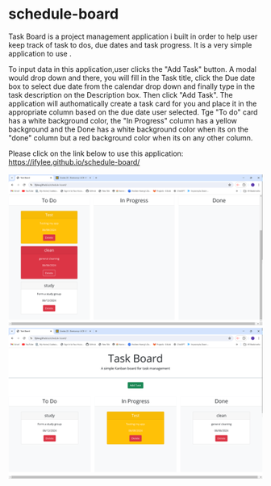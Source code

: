 # schedule-board
Task Board is a project management application i built in order to help user keep track of task to dos, due dates and task progress. It is a very simple application to use .

To input data in this application,user clicks the "Add Task" button. A modal would drop down and there, you will fill in the Task title, click the Due date box to select due date from the calendar drop down and finally type in the task description on the Description box. Then click "Add Task". The application will authomatically create a task card for you and place it in the appropriate column based on the due date user selected. Tge "To do" card has a white background color, the "In Progress" column has a yellow background and the Done has a white background color when its on the "done" column but a red background color when its on any other column.

Please click on the link below to use this application:
https://ifylee.github.io/schedule-board/


![A picture of my app](image-2.png)
![Another picture of my app](image-3.png)
